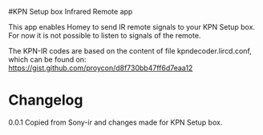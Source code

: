 #KPN Setup box Infrared Remote app

This app enables Homey to send IR remote signals to your KPN Setup box. For now it is not possible to listen to signals of the remote.

The KPN-IR codes are based on the content of file kpndecoder.lircd.conf, which can be found on:
https://gist.github.com/proycon/d8f730bb47ff6d7eaa12

# Changelog
0.0.1 Copied from Sony-ir and changes made for KPN Setup box.
